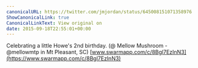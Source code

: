 ```yaml
---
canonicalURL: https://twitter.com/jmjordan/status/645008151071358976
ShowCanonicalLink: true
CanonicalLinkText: View original on
date: 2015-09-18T22:55:01+00:00
---
```

Celebrating a little Howe's 2nd birthday. (@ Mellow Mushroom - @mellowmtp in Mt Pleasant, SC) [www.swarmapp.com/c/8Bgl7EzInN3](https://www.swarmapp.com/c/8Bgl7EzInN3)